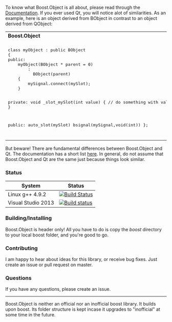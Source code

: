 To know what Boost.Object is all about, please read through the [Documentation](http://andreasbrueck.github.io/BoostObject). If you ever used Qt, you will notice alot of similarities. As an example, here is an object derived from BObject in contrast to an object derived from QObject:

<table>
<tr>
<td><b>Boost.Object</b></td>
<td><b>Qt</b></td>
</tr>
<tr>
<td>
<pre lang="cpp">
class myObject : public BObject
{
public:
    myObject(BObject * parent = 0)
        :
          BObject(parent)
    {
        mySignal.connect(mySlot);
    }
    
private:
    void _slot_mySlot(int value)
    {
        // do something with value
    }
    
public:
    auto_slot(mySlot)
    bsignal(mySignal,void(int))
};
</pre>
</td>
<td>
<pre lang="cpp">
class myObject : public QObject
{
public:
    myObject(QObject * parent = 0)
        :
          QObject(parent)
    {
        connect(this,SIGNAL(mySignal(int)),
                     SLOT(mySlot(int)));
    }
    
public slots:
    void mySlot(int value)
    {
        // do something with value
    }
    
signals:
    void mySignal(int);
};
</pre>
</td>
</tr>
</table>

But beware! There are fundamental differences between Boost.Object and Qt. The documentation has a short list [here](http://andreasbrueck.github.io/BoostObject/libs/object/doc/html/index.html#boost_object.introduction.qt_similarities_and_differences). In general, do not assume that Boost.Object and Qt are the same just because things look similar.

### Status
System | Status
--- | ---
Linux g++ 4.9.2 | [![Build Status](https://travis-ci.org/andreasbrueck/BoostObject.svg)](https://travis-ci.org/andreasbrueck/BoostObject)
Visual Studio 2013 | [![Build status](https://ci.appveyor.com/api/projects/status/ha6ucwh4tn8kt095?svg=true)](https://ci.appveyor.com/project/andreasbrueck/boostobject)

### Building/Installing
Boost.Object is header only! All you have to do is copy the *boost* directory to your local boost folder, and you're good to go. 
### Contributing
I am happy to hear about ideas for this library, or receive bug fixes. Just create an issue or pull request on master.

### Questions
If you have any questions, please create an issue.

---

Boost.Object is neither an official nor an inofficial boost library. It builds upon boost. Its folder structure is kept incase it upgrades to "inofficial" at some time in the future.